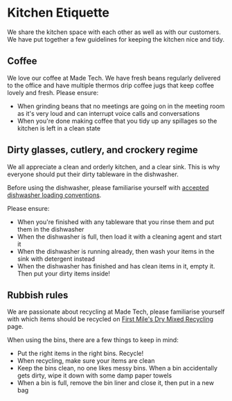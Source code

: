 # Kitchen Etiquette

We share the kitchen space with each other as well as with our customers. We have put together a few guidelines for keeping the kitchen nice and tidy.

## Coffee

We love our coffee at Made Tech. We have fresh beans regularly delivered to the office and have multiple thermos drip coffee jugs that keep coffee lovely and fresh. Please ensure:

 - When grinding beans that no meetings are going on in the meeting room as it's very loud and can interrupt voice calls and conversations
 - When you're done making coffee that you tidy up any spillages so the kitchen is left in a clean state

## Dirty glasses, cutlery, and crockery regime

We all appreciate a clean and orderly kitchen, and a clear sink. This is why everyone should put their dirty tableware in the dishwasher.

Before using the dishwasher, please familiarise yourself with [accepted dishwasher loading conventions](https://www.wikihow.life/Load-a-Dishwasher).

Please ensure:

 - When you're finished with any tableware that you rinse them and put them in the dishwasher
 - When the dishwasher is full, then load it with a cleaning agent and start it
 - When the dishwasher is running already, then wash your items in the sink with detergent instead
 - When the dishwasher has finished and has clean items in it, empty it. Then put your dirty items inside!

## Rubbish rules

We are passionate about recycling at Made Tech, please familiarise yourself with which items should be recycled on [First Mile's Dry Mixed Recycling](https://thefirstmile.co.uk/business-waste/collection/mixed-recycling) page.

When using the bins, there are a few things to keep in mind:

 - Put the right items in the right bins. Recycle!
 - When recycling, make sure your items are clean
 - Keep the bins clean, no one likes messy bins. When a bin accidentally gets dirty, wipe it down with some damp paper towels
 - When a bin is full, remove the bin liner and close it, then put in a new bag
